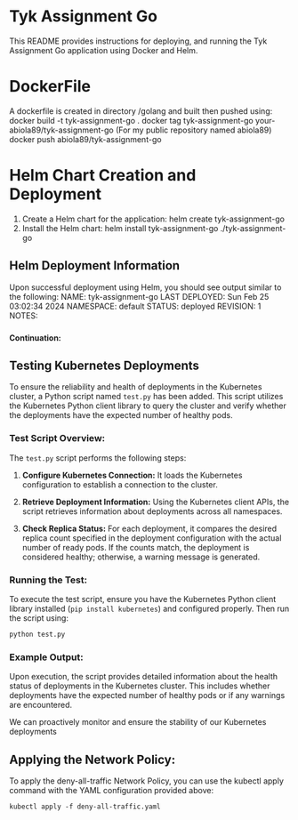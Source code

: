 # Tyk Assignment Go

This README provides instructions for deploying, and running the Tyk Assignment Go application using Docker and Helm.


# DockerFile


A dockerfile is created in directory /golang and built then pushed using: 
docker build -t tyk-assignment-go .
docker tag tyk-assignment-go your-abiola89/tyk-assignment-go (For my public repository named abiola89)
docker push abiola89/tyk-assignment-go


# Helm Chart Creation and Deployment

1. Create a Helm chart for the application:
helm create tyk-assignment-go
2. Install the Helm chart:
helm install tyk-assignment-go ./tyk-assignment-go

## Helm Deployment Information

Upon successful deployment using Helm, you should see output similar to the following:
NAME: tyk-assignment-go
LAST DEPLOYED: Sun Feb 25 03:02:34 2024
NAMESPACE: default
STATUS: deployed
REVISION: 1
NOTES: 

### 


**Continuation:**

## Testing Kubernetes Deployments

To ensure the reliability and health of deployments in the Kubernetes cluster, a Python script named `test.py` has been added. This script utilizes the Kubernetes Python client library to query the cluster and verify whether the deployments have the expected number of healthy pods.

### Test Script Overview:

The `test.py` script performs the following steps:

1. **Configure Kubernetes Connection:** It loads the Kubernetes configuration to establish a connection to the cluster.

2. **Retrieve Deployment Information:** Using the Kubernetes client APIs, the script retrieves information about deployments across all namespaces.

3. **Check Replica Status:** For each deployment, it compares the desired replica count specified in the deployment configuration with the actual number of ready pods. If the counts match, the deployment is considered healthy; otherwise, a warning message is generated.

### Running the Test:

To execute the test script, ensure you have the Kubernetes Python client library installed (`pip install kubernetes`) and configured properly. Then run the script using:

```bash
python test.py
```

### Example Output:

Upon execution, the script provides detailed information about the health status of deployments in the Kubernetes cluster. This includes whether deployments have the expected number of healthy pods or if any warnings are encountered.

We can proactively monitor and ensure the stability of our Kubernetes deployments


## Applying the Network Policy:
To apply the deny-all-traffic Network Policy, you can use the kubectl apply command with the YAML configuration provided above:

``kubectl apply -f deny-all-traffic.yaml``